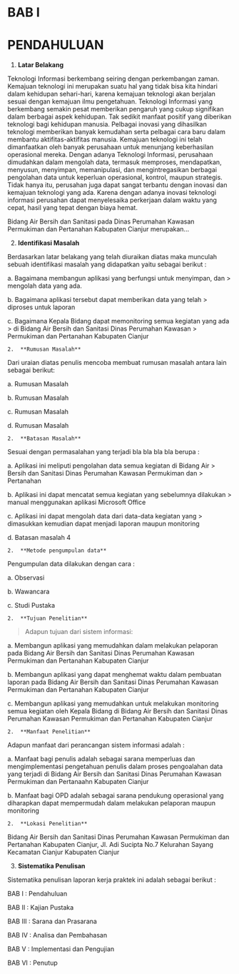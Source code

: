 BAB I
=====

PENDAHULUAN
===========

1.  **Latar Belakang**

Teknologi Informasi berkembang seiring dengan perkembangan zaman.
Kemajuan teknologi ini merupakan suatu hal yang tidak bisa kita hindari
dalam kehidupan sehari-hari, karena kemajuan teknologi akan berjalan
sesuai dengan kemajuan ilmu pengetahuan. Teknologi Informasi yang
berkembang semakin pesat memberikan pengaruh yang cukup signifikan dalam
berbagai aspek kehidupan. Tak sedikit manfaat positif yang diberikan
teknologi bagi kehidupan manusia. Pelbagai inovasi yang dihasilkan
teknologi memberikan banyak kemudahan serta pelbagai cara baru dalam
membantu aktifitas-aktifitas manusia. Kemajuan teknologi ini telah
dimanfaatkan oleh banyak perusahaan untuk menunjang keberhasilan
operasional mereka. Dengan adanya Teknologi Informasi, perusahaan
dimudahkan dalam mengolah data, termasuk memproses, mendapatkan,
menyusun, menyimpan, memanipulasi, dan mengintregasikan berbagai
pengolahan data untuk keperluan operasional, kontrol, maupun strategis.
Tidak hanya itu, perusahan juga dapat sangat terbantu dengan inovasi dan
kemajuan teknologi yang ada. Karena dengan adanya inovasi teknologi
informasi perusahan dapat menyelesaika perkerjaan dalam waktu yang
cepat, hasil yang tepat dengan biaya  hemat.

Bidang Air Bersih dan Sanitasi pada Dinas Perumahan Kawasan Permukiman
dan Pertanahan Kabupaten Cianjur merupakan...

2.   **Identifikasi Masalah**

Berdasarkan latar belakang yang telah diuraikan diatas maka munculah
sebuah identifikasi masalah yang didapatkan yaitu sebagai berikut :

a.  Bagaimana membangun aplikasi yang berfungsi untuk menyimpan, dan
    > mengolah data yang ada.

b.  Bagaimana aplikasi tersebut dapat memberikan data yang telah
    > diproses untuk laporan

c.  Bagaimana Kepala Bidang dapat memonitoring semua kegiatan yang ada
    > di Bidang Air Bersih dan Sanitasi Dinas Perumahan Kawasan
    > Permukiman dan Pertanahan Kabupaten Cianjur

    2.  **Rumusan Masalah**

Dari uraian diatas penulis mencoba membuat rumusan masalah antara lain
sebagai berikut:

a.  Rumusan Masalah

b.  Rumusan Masalah

c.  Rumusan Masalah

d.  Rumusan Masalah

    2.  **Batasan Masalah**

Sesuai dengan permasalahan yang terjadi bla bla bla bla berupa :

a.  Aplikasi ini meliputi pengolahan data semua kegiatan di Bidang Air
    > Bersih dan Sanitasi Dinas Perumahan Kawasan Permukiman dan
    > Pertanahan

b.  Aplikasi ini dapat mencatat semua kegiatan yang sebelumnya dilakukan
    > manual menggunakan aplikasi Microsoft Office

c.  Aplikasi ini dapat mengolah data dari data-data kegiatan yang
    > dimasukkan kemudian dapat menjadi laporan maupun monitoring

d.  Batasan masalah 4

    2.  **Metode pengumpulan data**

Pengumpulan data dilakukan dengan cara :

a.  Observasi

b.  Wawancara

c.  Studi Pustaka

    2.  **Tujuan Penelitian**

> Adapun tujuan dari sistem informasi:

a.  Membangun aplikasi yang memudahkan dalam melakukan pelaporan pada
    Bidang Air Bersih dan Sanitasi Dinas Perumahan Kawasan Permukiman
    dan Pertanahan Kabupaten Cianjur

b.  Membangun aplikasi yang dapat menghemat waktu dalam pembuatan
    laporan pada Bidang Air Bersih dan Sanitasi Dinas Perumahan Kawasan
    Permukiman dan Pertanahan Kabupaten Cianjur

c.  Membangun aplikasi yang memudahkan untuk melakukan monitoring semua
    kegiatan oleh Kepala Bidang di Bidang Air Bersih dan Sanitasi Dinas
    Perumahan Kawasan Permukiman dan Pertanahan Kabupaten Cianjur

    2.  **Manfaat Penelitian**

Adapun manfaat dari perancangan sistem informasi adalah :

a.  Manfaat bagi penulis adalah sebagai sarana memperluas dan
    mengimplementasi pengetahuan penulis dalam proses pengoalahan data
    yang terjadi di Bidang Air Bersih dan Sanitasi Dinas Perumahan
    Kawasan Permukiman dan Pertanaahn Kabupaten Cianjur

b.  Manfaat bagi OPD adalah sebagai sarana pendukung operasional yang
    diharapkan dapat mempermudah dalam melakukan pelaporan maupun
    monitoring

    2.  **Lokasi Penelitian**

Bidang Air Bersih dan Sanitasi Dinas Perumahan Kawasan Permukiman dan
Pertanahan Kabupaten Cianjur, Jl. Adi Sucipta No.7 Kelurahan Sayang
Kecamatan Cianjur Kabupaten Cianjur

3.  **Sistematika Penulisan**

Sistematika penulisan laporan kerja praktek ini adalah sebagai berikut :

BAB I : Pendahuluan

BAB II : Kajian Pustaka

BAB III : Sarana dan Prasarana

BAB IV : Analisa dan Pembahasan

BAB V : Implementasi dan Pengujian

BAB VI : Penutup

